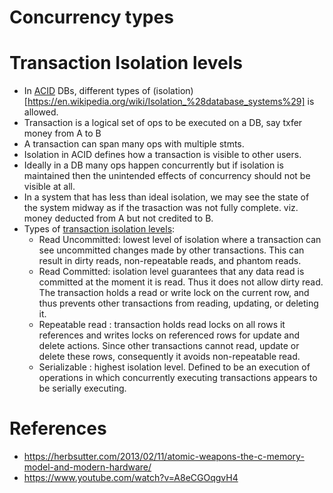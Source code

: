 # Concurrency types

# Transaction Isolation levels
- In [ACID](https://en.wikipedia.org/wiki/ACID) DBs, different types of (isolation)[https://en.wikipedia.org/wiki/Isolation_%28database_systems%29] is allowed.
- Transaction is a logical set of ops to be executed on a DB, say txfer money from A to B
- A transaction can span many ops with multiple stmts.
- Isolation in ACID defines how a transaction is visible to other users.
- Ideally in a DB many ops happen concurrently but if isolation is maintained then the unintended effects of concurrency should not be visible at all.
- In a system that has less than ideal isolation, we may see the state of the system midway as if the trasaction was not fully complete. viz. money deducted from A but not credited to B.
- Types of [transaction isolation levels](https://www.geeksforgeeks.org/transaction-isolation-levels-dbms/):
  - Read Uncommitted: lowest level of isolation where a transaction can see uncommitted changes made by other transactions. This can result in dirty reads, non-repeatable reads, and phantom reads.
  - Read Committed: isolation level guarantees that any data read is committed at the moment it is read. Thus it does not allow dirty read. The transaction holds a read or write lock on the current row, and thus prevents other transactions from reading, updating, or deleting it.
  - Repeatable read : transaction holds read locks on all rows it references and writes locks on referenced rows for update and delete actions. Since other transactions cannot read, update or delete these rows, consequently it avoids non-repeatable read.
  - Serializable : highest isolation level. Defined to be an execution of operations in which concurrently executing transactions appears to be serially executing.

# References
- https://herbsutter.com/2013/02/11/atomic-weapons-the-c-memory-model-and-modern-hardware/
- https://www.youtube.com/watch?v=A8eCGOqgvH4
